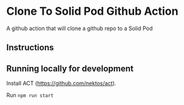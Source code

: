 # Clone To Solid Pod Github Action

A github action that will clone a github repo to a Solid Pod

## Instructions

## Running locally for development

Install ACT (https://github.com/nektos/act).

Run `npm run start`
